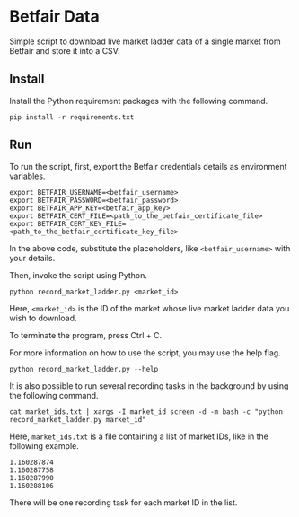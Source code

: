 # Betfair Data

Simple script to download live market ladder data of a single market from Betfair and store it into a CSV.

## Install

Install the Python requirement packages with the following command.

```shell
pip install -r requirements.txt
```

## Run

To run the script, first, export the Betfair credentials details as environment variables.

```shell
export BETFAIR_USERNAME=<betfair_username>
export BETFAIR_PASSWORD=<betfair_password>
export BETFAIR_APP_KEY=<betfair_app_key>
export BETFAIR_CERT_FILE=<path_to_the_betfair_certificate_file>
export BETFAIR_CERT_KEY_FILE=<path_to_the_betfair_certificate_key_file>
```

In the above code, substitute the placeholders, like `<betfair_username>` with your details.

Then, invoke the script using Python.

```shell
python record_market_ladder.py <market_id>
```

Here, `<market_id>` is the ID of the market whose live market ladder data you wish to download.

To terminate the program, press Ctrl + C.

For more information on how to use the script, you may use the help flag.

```shell
python record_market_ladder.py --help
```

It is also possible to run several recording tasks in the background by using the following command.

```shell
cat market_ids.txt | xargs -I market_id screen -d -m bash -c "python record_market_ladder.py market_id"
```

Here, `market_ids.txt` is a file containing a list of market IDs, like in the following example.

```
1.160287874
1.160287758
1.160287990
1.160288106
```

There will be one recording task for each market ID in the list.

